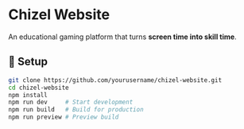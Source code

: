 # Chizel Website  

An educational gaming platform that turns **screen time into skill time**.  

## 🚀 Setup  
```bash
git clone https://github.com/yourusername/chizel-website.git
cd chizel-website
npm install
npm run dev     # Start development
npm run build   # Build for production
npm run preview # Preview build
